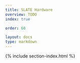 ```yaml
---
title: SLATE Hardware
overview: TODO
index: true

order: 60

layout: docs
type: markdown
---
```


{% include section-index.html %}

